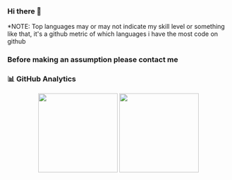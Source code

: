 ### Hi there 👋
*NOTE: Top languages may or may not indicate my skill level or something like that, it's a github metric of which languages i have the most code on github
###    Before making an assumption please contact me
### 📊 GitHub Analytics


<p align="center">
<a href="https://github.com/MuzaffeerD">
  <a img="https://github.com/MuzaffeerD">
  <img height="180em" align="center" src="https://github-readme-stats.vercel.app/api?username=MuzaffeerD&show_icons=true&locale=en&theme=algolia&include_all_commits=true&count_private=true%22%20alt=%22MuzaffeerD"/>
  <img height="180em" align="center" src="https://github-readme-stats.vercel.app/api/top-langs?username=MuzaffeerD&show_icons=true&locale=en&layout=compact&langs_count=8&theme=algolia%22%20alt=%22MuzaffeerD"/>
</a>
</p>
<!--
**MuzaffeerD/MuzaffeerD** is a ✨ _special_ ✨ repository because its `README.md` (this file) appears on your GitHub profile.

Here are some ideas to get you started:

- 🔭 I’m currently working on ...
- 🌱 I’m currently learning ...
- 👯 I’m looking to collaborate on ...
- 🤔 I’m looking for help with ...
- 💬 Ask me about ...
- 📫 How to reach me: ...
- 😄 Pronouns: ...
- ⚡ Fun fact: ...
-->
